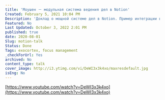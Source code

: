 ```yaml
---
title: 'Моушен － модульная система ведения дел в Notion'
Created: February 5, 2021 10:04 PM
Description: 'Доклад о мощной системе дел в Notion. Пример интеграции в один инструмент: задач, проектов, спринтов, дневников, базы знаний, календаря и прочих штук.'
Featured: No
Last Updated: October 3, 2022 2:01 PM
published: true
date: 2020-08-01
Slug: motion-talk
Status: Done
Tags: exocortex, focus management
_checkForUrl: Yes
archived: No
content_type: talk
cover_image: http://i3.ytimg.com/vi/DeWI3x3k4xo/maxresdefault.jpg
isEng: No
---
```


[https://www.youtube.com/watch?v=DeWI3x3k4xo](https://www.youtube.com/watch?v=DeWI3x3k4xo)